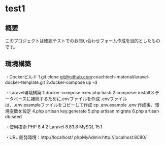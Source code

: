 # test1

## 概要
このプロジェクトは確認テストでのお問い合わせフォーム作成を目的としたものです。


## 環境構築
・Dockerビルド
1.git clone git@github.com:coachtech-material/laravel-docker-template.git
2.docker-compose up -d

・Laravel環境構築
1.docker-compose exec php bash
2.composer install
3.データベースに接続するために.envファイルを作成
  .envファイルは、.env.exampleファイルをコピーして作成
  cp .env.example .env
  作成後、環境変数を設定
4.php artisan key:generate
5.php artisan migrate
6.php artisan db:seed

・使用技術
PHP 8.4.2
Laravel 8.83.8
MySQL 15.1

・URL
開発環境：http://localhost/
phpMyAdmin:http://localhost:8080/